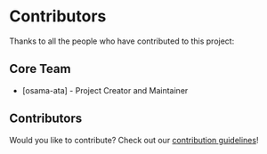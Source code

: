 # Contributors

Thanks to all the people who have contributed to this project:

## Core Team

- [osama-ata] - Project Creator and Maintainer

## Contributors

<!-- Add contributors here as they join -->

Would you like to contribute? Check out our [contribution guidelines](CONTRIBUTING.md)!
